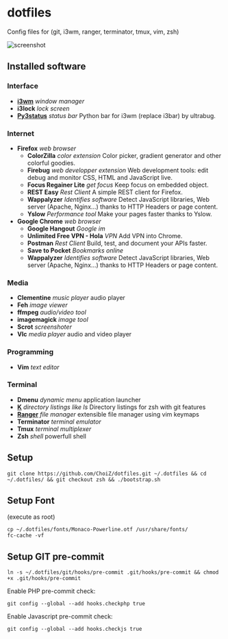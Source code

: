 # dotfiles

Config files for (git, i3wm, ranger, terminator, tmux, vim, zsh)

![screenshot](https://raw.github.com/ChoiZ/dotfiles/gh-pages/dotfiles.png)

## Installed software

### Interface

+ [**i3wm**](http://i3wm.org/) _window manager_
+ **i3lock** _lock screen_
+ [**Py3status**](https://github.com/ultrabug/py3status) _status bar_ Python bar for i3wm (replace i3bar) by ultrabug.

### Internet

+ **Firefox** _web browser_
    + **ColorZilla** _color extension_ Color picker, gradient generator and other colorful goodies.
    + **Firebug** _web developper extension_ Web development tools: edit debug and monitor CSS, HTML and JavaScript live.
    + **Focus Regainer Lite** _get focus_ Keep focus on embedded object.
    + **REST Easy** _Rest Client_ A simple REST client for Firefox.
    + **Wappalyzer** _Identifies software_ Detect JavaScript libraries, Web server (Apache, Nginx…) thanks to HTTP Headers or page content.
    + **Yslow** _Performance tool_ Make your pages faster thanks to Yslow.
+ **Google Chrome** _web browser_
    + **Google Hangout** _Google im_
    + **Unlimited Free VPN - Hola** _VPN_ Add VPN into Chrome.
    + **Postman** _Rest Client_ Build, test, and document your APIs faster.
    + **Save to Pocket** _Bookmarks online_
    + **Wappalyzer** _Identifies software_ Detect JavaScript libraries, Web server (Apache, Nginx…) thanks to HTTP Headers or page content.

### Media

+ **Clementine** _music player_ audio player
+ **Feh** _image viewer_
+ **ffmpeg** _audio/video tool_
+ **imagemagick** _image tool_
+ **Scrot** _screenshoter_
+ **Vlc** _media player_ audio and video player

### Programming

+ **Vim** _text editor_

### Terminal

+ **Dmenu** _dynamic menu_ application launcher
+ [**K**](https://github.com/supercrabtree/k) _directory listings like ls_ Directory listings for zsh with git features
+ [**Ranger**](http://nongnu.org/ranger/) _file manager_ extensible file manager using vim keymaps
+ **Terminator** _terminal emulator_
+ **Tmux** _terminal multiplexer_
+ **Zsh** _shell_ powerfull shell

## Setup

```
git clone https://github.com/ChoiZ/dotfiles.git ~/.dotfiles && cd ~/.dotfiles/ && git checkout zsh && ./bootstrap.sh
```

## Setup Font

(execute as root)
```
cp ~/.dotfiles/fonts/Monaco-Powerline.otf /usr/share/fonts/
fc-cache -vf
```

## Setup GIT pre-commit

```
ln -s ~/.dotfiles/git/hooks/pre-commit .git/hooks/pre-commit && chmod +x .git/hooks/pre-commit
```

Enable PHP pre-commit check:
```
git config --global --add hooks.checkphp true
```

Enable Javascript pre-commit check:
```
git config --global --add hooks.checkjs true
```

